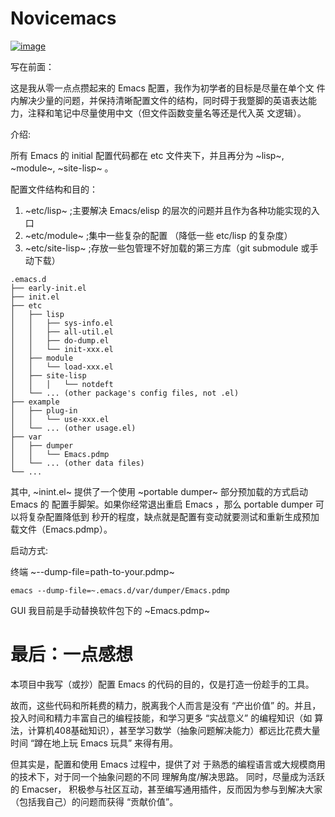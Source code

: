 # Novicemacs                                                   
[![image](https://img.shields.io/github/license/ingtshan/novicemacs)](https://github.com/ingtshan/novicemacs/blob/main/LICENSE)

写在前面：

这是我从零一点点攒起来的 Emacs 配置，我作为初学者的目标是尽量在单个文
件内解决少量的问题，并保持清晰配置文件的结构，同时碍于我蹩脚的英语表达能力，注释和笔记中尽量使用中文（但文件函数变量名等还是代入英
文逻辑）。

介绍:

所有 Emacs 的 initial 配置代码都在 etc 文件夹下，并且再分为 ~lisp~, ~module~,
~site-lisp~ 。

配置文件结构和目的：

1. ~etc/lisp~      ;主要解决 Emacs/elisp 的层次的问题并且作为各种功能实现的入口
2. ~etc/module~    ;集中一些复杂的配置 （降低一些 etc/lisp 的复杂度）
3. ~etc/site-lisp~ ;存放一些包管理不好加载的第三方库（git submodule 或手动下载）

```
.emacs.d
├── early-init.el
├── init.el
├── etc
│   ├── lisp
│   │   ├── sys-info.el
│   │   ├── all-util.el
│   │   ├── do-dump.el
│   │   └── init-xxx.el
│   ├── module
│   │   └── load-xxx.el
│   ├── site-lisp
│   │   │   └── notdeft
│   └── ... (other package's config files, not .el)
├── example
│   ├── plug-in
│   │   └── use-xxx.el
│   └── ... (other usage.el)
├── var
│   ├── dumper
│   │   └── Emacs.pdmp
│   └── ... (other data files)
└── ...
```

其中, ~inint.el~ 提供了一个使用 ~portable dumper~ 部分预加载的方式启动 Emacs 的
配置手脚架。如果你经常退出重启 Emacs ，那么 portable dumper 可以将复杂配置降低到
秒开的程度，缺点就是配置有变动就要测试和重新生成预加载文件（Emacs.pdmp）。

启动方式:

终端 ~--dump-file=path-to-your.pdmp~

```shell
emacs --dump-file=~.emacs.d/var/dumper/Emacs.pdmp
```

GUI 我目前是手动替换软件包下的 ~Emacs.pdmp~

# 最后：一点感想

本项目中我写（或抄）配置 Emacs 的代码的目的，仅是打造一份趁手的工具。

故而，这些代码和所耗费的精力，脱离我个人而言是没有 “产出价值” 的。并且，投入时间和精力丰富自己的编程技能，和学习更多 “实战意义” 的编程知识（如 算
法，计算机408基础知识），甚至学习数学（抽象问题解决能力）都远比花费大量时间
“蹲在地上玩 Emacs 玩具” 来得有用。

但其实是，配置和使用 Emacs 过程中，提供了对
于熟悉的编程语言或大规模商用的技术下，对于同一个抽象问题的不同 理解角度/解决思路。
同时，尽量成为活跃的 Emacser， 积极参与社区互动，甚至编写通用插件，反而因为参与到解决大家（包括我自己）的问题而获得 “贡献价值”。
